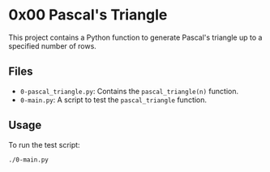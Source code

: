 # 0x00 Pascal's Triangle

This project contains a Python function to generate Pascal's triangle up to a specified number of rows.

## Files

* `0-pascal_triangle.py`: Contains the `pascal_triangle(n)` function.
* `0-main.py`: A script to test the `pascal_triangle` function.

## Usage

To run the test script:

```bash
./0-main.py
```
